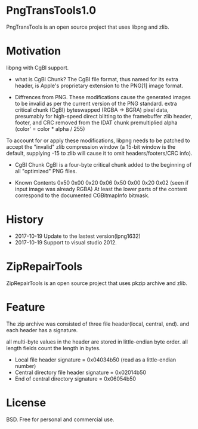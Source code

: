 # PngTransTools1.0
PngTransTools is an open source project that uses libpng and zlib.

# Motivation

libpng with CgBI support.

- what is CgBI Chunk?
The CgBI file format, thus named for its extra header, is Apple's proprietary extension to the PNG[1] image format.

- Diffrences from PNG.
 These modifications cause the generated images to be invalid as per the current version of the PNG standard.
 extra critical chunk (CgBI)
 byteswapped (RGBA -> BGRA) pixel data, presumably for high-speed direct blitting to the framebuffer
 zlib header, footer, and CRC removed from the IDAT chunk
 premultiplied alpha (color' = color * alpha / 255)

 To account for or apply these modifications, libpng needs to be patched to accept the "invalid" zlib compression window (a 15-bit window is the default, supplying -15 to zlib will cause it to omit headers/footers/CRC info).

- CgBI Chunk
CgBI is a four-byte critical chunk added to the beginning of all "optimized" PNG files.

- Known Contents
 0x50 0x00 0x20 0x06
 0x50 0x00 0x20 0x02 (seen if input image was already RGBA)
 At least the lower parts of the content correspond to the documented CGBitmapInfo bitmask.

# History
- 2017-10-19 Update to the lastest version(lpng1632)
- 2017-10-19 Support to visual studio 2012.

# ZipRepairTools
ZipRepairTools is an open source project that uses pkzip archive and zlib.

# Feature
The zip archive was consisted of three file header(local, central, end).
and each header has a signature.

all multi-byte values in the header are stored in little-endian byte order.
all length fields count the length in bytes.

- Local file header signature = 0x04034b50 (read as a little-endian number)
- Central directory file header signature = 0x02014b50
- End of central directory signature = 0x06054b50

# License
BSD. Free for personal and commercial use.
